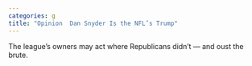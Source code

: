 ```yaml
---
categories: g
title: "Opinion  Dan Snyder Is the NFL’s Trump"
---
```

The league’s owners may act where Republicans didn’t — and oust the brute.